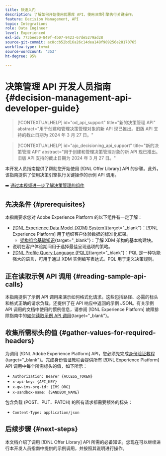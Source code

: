 ```yaml
---
title: 快速入门
description: 了解如何开始使用优惠库 API，使用决策引擎执行关键操作。
feature: Decision Management, API
topic: Integrations
role: Data Engineer
level: Experienced
exl-id: 773bee50-849f-4b07-9423-67de5279ad28
source-git-commit: ac8ccb52bd16a26c14dea148f989256e28170765
workflow-type: tm+mt
source-wordcount: '353'
ht-degree: 95%

---
```


# 决策管理 API 开发人员指南 {#decision-management-api-developer-guide}

>[!CONTEXTUALHELP]
>id="od_api_support"
>title="新的决策管理 API"
>abstract="用于创建和管理决策管理对象的新 API 现已推出。旧版 API 支持的截止日期为 2024 年 3 月 27 日。"

>[!CONTEXTUALHELP]
>id="ajo_decisioning_api_support"
>title="新的决策管理 API"
>abstract="用于创建和管理决策管理对象的新 API 现已推出。旧版 API 支持的截止日期为 2024 年 3 月 27 日。"

本开发人员指南提供了帮助您开始使用 [!DNL Offer Library] API 的步骤。此外，该指南提供了使用决策引擎执行关键操作的示例 API 调用。

➡️ [通过本视频进一步了解决策管理的组件](#video)

## 先决条件 {#prerequisites}

本指南要求您对 Adobe Experience Platform 的以下组件有一定了解：

* [[!DNL Experience Data Model (XDM) System]](https://experienceleague.adobe.com/docs/experience-platform/xdm/home.html){target="_blank"}：[!DNL Experience Platform] 用于组织客户体验数据的标准化框架。
   * [架构组合基础知识](https://experienceleague.adobe.com/docs/experience-platform/xdm/schema/composition.html){target="_blank"}：了解 XDM 架构的基本构建块。
* [](../../../using/offers/get-started/starting-offer-decisioning.md)说明在客户体验期间用于选择最佳呈现选项的策略。
* [[!DNL Profile Query Language (PQL)]](https://experienceleague.adobe.com/docs/experience-platform/segmentation/pql/overview.html?lang=zh-Hans){target="_blank"}：PQL 是一种功能强大的语言，可用于通过 XDM 实例编写表达式。PQL 用于定义决策规则。

## 正在读取示例 API 调用 {#reading-sample-api-calls}

本指南提供了示例 API 调用来演示如何格式化请求。这些包括路径、必需的标头和格式正确的请求负载。还提供了在 API 响应中返回的示例 JSON。有关示例 API 调用的文档中使用的惯例信息，请参阅 [!DNL Experience Platform] 故障排除指南中的[如何读取示例 API 调用](https://experienceleague.adobe.com/docs/experience-platform/landing/troubleshooting.html?lang=zh-Hans#how-do-i-format-an-api-request){target="_blank"}。

## 收集所需标头的值 {#gather-values-for-required-headers}

为调用 [!DNL Adobe Experience Platform] API，您必须先完成[身份验证教程](https://experienceleague.adobe.com/docs/experience-platform/landing/platform-apis/api-authentication.html?lang=zh-Hans){target="_blank"}。完成身份验证教程会提供所有 [!DNL Experience Platform] API 调用中每个所需标头的值，如下所示：

* `Authorization: Bearer {ACCESS_TOKEN}`
* `x-api-key: {API_KEY}`
* `x-gw-ims-org-id: {IMS_ORG}`
* `x-sandbox-name: {SANDBOX_NAME}`

包含负载 (POST、PUT、PATCH) 的所有请求都需要额外的标头：

* `Content-Type: application/json`

## 后续步骤 {#next-steps}

本文档介绍了调用 [!DNL Offer Library] API 所需的必备知识。您现在可以继续进行本开发人员指南中提供的示例调用，并按照其说明进行操作。
<!--
>[!NOTE]
>
> The In-app messaging channel in Adobe Journey Optimizer uses decision management objects. If your organization uses the in-app messaging channel, then API list requests for objects will include objects created by the in-app messaging service and can be ignored for decision management use cases. Objects created for in-app messages will have `createdBy = "Mobile_Sheliak"`.
-->

<!-- ## How-to video {#video}

The following video is intended to support your understanding of the components of Decision Management.

>[!VIDEO](https://video.tv.adobe.com/v/329919?quality=12) -->

